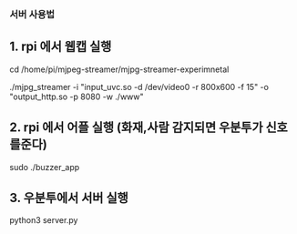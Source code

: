 ### 서버 사용법
## 1. rpi 에서 웹캡 실행
cd /home/pi/mjpeg-streamer/mjpg-streamer-experimnetal

./mjpg_streamer -i "input_uvc.so -d /dev/video0 -r 800x600 -f 15" -o "output_http.so -p 8080 -w ./www"

## 2. rpi 에서 어플 실행 (화재,사람 감지되면 우분투가 신호를준다)
sudo ./buzzer_app

## 3. 우분투에서 서버 실행
python3 server.py

